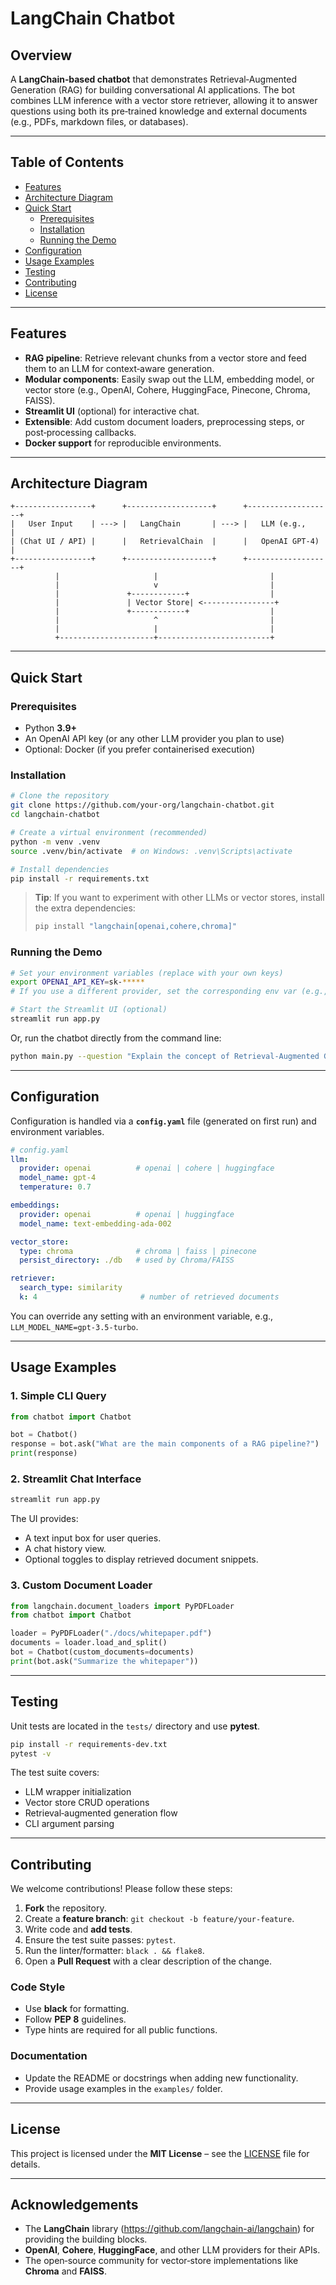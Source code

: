 # LangChain Chatbot

## Overview

A **LangChain‑based chatbot** that demonstrates Retrieval‑Augmented Generation (RAG) for building conversational AI applications. The bot combines LLM inference with a vector store retriever, allowing it to answer questions using both its pre‑trained knowledge and external documents (e.g., PDFs, markdown files, or databases).

---

## Table of Contents

- [Features](#features)
- [Architecture Diagram](#architecture-diagram)
- [Quick Start](#quick-start)
  - [Prerequisites](#prerequisites)
  - [Installation](#installation)
  - [Running the Demo](#running-the-demo)
- [Configuration](#configuration)
- [Usage Examples](#usage-examples)
- [Testing](#testing)
- [Contributing](#contributing)
- [License](#license)

---

## Features

- **RAG pipeline**: Retrieve relevant chunks from a vector store and feed them to an LLM for context‑aware generation.
- **Modular components**: Easily swap out the LLM, embedding model, or vector store (e.g., OpenAI, Cohere, HuggingFace, Pinecone, Chroma, FAISS).
- **Streamlit UI** (optional) for interactive chat.
- **Extensible**: Add custom document loaders, preprocessing steps, or post‑processing callbacks.
- **Docker support** for reproducible environments.

---

## Architecture Diagram

```
+-----------------+      +-------------------+      +-------------------+
|   User Input    | ---> |   LangChain       | ---> |   LLM (e.g.,      |
| (Chat UI / API) |      |   RetrievalChain  |      |   OpenAI GPT‑4)   |
+-----------------+      +-------------------+      +-------------------+
          |                     |                         |
          |                     v                         |
          |               +------------+                  |
          |               | Vector Store| <----------------+
          |               +------------+                  |
          |                     ^                         |
          |                     |                         |
          +---------------------+-------------------------+
```

---

## Quick Start

### Prerequisites

- Python **3.9+**
- An OpenAI API key (or any other LLM provider you plan to use)
- Optional: Docker (if you prefer containerised execution)

### Installation

```bash
# Clone the repository
git clone https://github.com/your-org/langchain-chatbot.git
cd langchain-chatbot

# Create a virtual environment (recommended)
python -m venv .venv
source .venv/bin/activate  # on Windows: .venv\Scripts\activate

# Install dependencies
pip install -r requirements.txt
```

> **Tip**: If you want to experiment with other LLMs or vector stores, install the extra dependencies:
>
> ```bash
> pip install "langchain[openai,cohere,chroma]"
> ```

### Running the Demo

```bash
# Set your environment variables (replace with your own keys)
export OPENAI_API_KEY=sk-*****
# If you use a different provider, set the corresponding env var (e.g., COHERE_API_KEY)

# Start the Streamlit UI (optional)
streamlit run app.py
```

Or, run the chatbot directly from the command line:

```bash
python main.py --question "Explain the concept of Retrieval‑Augmented Generation"
```

---

## Configuration

Configuration is handled via a **`config.yaml`** file (generated on first run) and environment variables.

```yaml
# config.yaml
llm:
  provider: openai          # openai | cohere | huggingface
  model_name: gpt-4
  temperature: 0.7

embeddings:
  provider: openai          # openai | huggingface
  model_name: text-embedding-ada-002

vector_store:
  type: chroma              # chroma | faiss | pinecone
  persist_directory: ./db   # used by Chroma/FAISS

retriever:
  search_type: similarity
  k: 4                       # number of retrieved documents
```

You can override any setting with an environment variable, e.g., `LLM_MODEL_NAME=gpt-3.5-turbo`.

---

## Usage Examples

### 1. Simple CLI Query

```python
from chatbot import Chatbot

bot = Chatbot()
response = bot.ask("What are the main components of a RAG pipeline?")
print(response)
```

### 2. Streamlit Chat Interface

```bash
streamlit run app.py
```

The UI provides:
- A text input box for user queries.
- A chat history view.
- Optional toggles to display retrieved document snippets.

### 3. Custom Document Loader

```python
from langchain.document_loaders import PyPDFLoader
from chatbot import Chatbot

loader = PyPDFLoader("./docs/whitepaper.pdf")
documents = loader.load_and_split()
bot = Chatbot(custom_documents=documents)
print(bot.ask("Summarize the whitepaper"))
```

---

## Testing

Unit tests are located in the `tests/` directory and use **pytest**.

```bash
pip install -r requirements-dev.txt
pytest -v
```

The test suite covers:
- LLM wrapper initialization
- Vector store CRUD operations
- Retrieval‑augmented generation flow
- CLI argument parsing

---

## Contributing

We welcome contributions! Please follow these steps:

1. **Fork** the repository.
2. Create a **feature branch**: `git checkout -b feature/your-feature`.
3. Write code and **add tests**.
4. Ensure the test suite passes: `pytest`.
5. Run the linter/formatter: `black . && flake8`.
6. Open a **Pull Request** with a clear description of the change.

### Code Style
- Use **black** for formatting.
- Follow **PEP 8** guidelines.
- Type hints are required for all public functions.

### Documentation
- Update the README or docstrings when adding new functionality.
- Provide usage examples in the `examples/` folder.

---

## License

This project is licensed under the **MIT License** – see the [LICENSE](LICENSE) file for details.

---

## Acknowledgements

- The **LangChain** library (https://github.com/langchain-ai/langchain) for providing the building blocks.
- **OpenAI**, **Cohere**, **HuggingFace**, and other LLM providers for their APIs.
- The open‑source community for vector‑store implementations like **Chroma** and **FAISS**.
